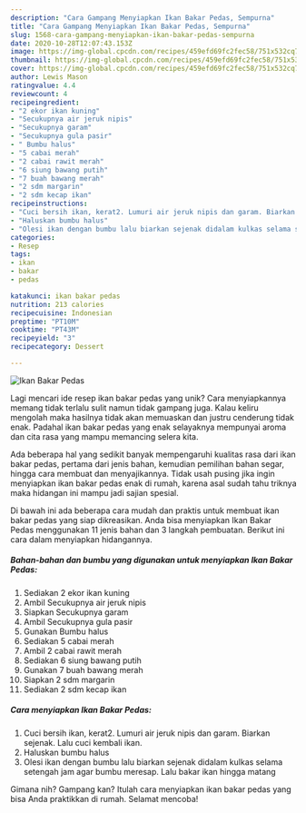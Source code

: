 ```yaml
---
description: "Cara Gampang Menyiapkan Ikan Bakar Pedas, Sempurna"
title: "Cara Gampang Menyiapkan Ikan Bakar Pedas, Sempurna"
slug: 1568-cara-gampang-menyiapkan-ikan-bakar-pedas-sempurna
date: 2020-10-28T12:07:43.153Z
image: https://img-global.cpcdn.com/recipes/459efd69fc2fec58/751x532cq70/ikan-bakar-pedas-foto-resep-utama.jpg
thumbnail: https://img-global.cpcdn.com/recipes/459efd69fc2fec58/751x532cq70/ikan-bakar-pedas-foto-resep-utama.jpg
cover: https://img-global.cpcdn.com/recipes/459efd69fc2fec58/751x532cq70/ikan-bakar-pedas-foto-resep-utama.jpg
author: Lewis Mason
ratingvalue: 4.4
reviewcount: 4
recipeingredient:
- "2 ekor ikan kuning"
- "Secukupnya air jeruk nipis"
- "Secukupnya garam"
- "Secukupnya gula pasir"
- " Bumbu halus"
- "5 cabai merah"
- "2 cabai rawit merah"
- "6 siung bawang putih"
- "7 buah bawang merah"
- "2 sdm margarin"
- "2 sdm kecap ikan"
recipeinstructions:
- "Cuci bersih ikan, kerat2. Lumuri air jeruk nipis dan garam. Biarkan sejenak. Lalu cuci kembali ikan."
- "Haluskan bumbu halus"
- "Olesi ikan dengan bumbu lalu biarkan sejenak didalam kulkas selama setengah jam agar bumbu meresap. Lalu bakar ikan hingga matang"
categories:
- Resep
tags:
- ikan
- bakar
- pedas

katakunci: ikan bakar pedas 
nutrition: 213 calories
recipecuisine: Indonesian
preptime: "PT10M"
cooktime: "PT43M"
recipeyield: "3"
recipecategory: Dessert

---
```



![Ikan Bakar Pedas](https://img-global.cpcdn.com/recipes/459efd69fc2fec58/751x532cq70/ikan-bakar-pedas-foto-resep-utama.jpg)

Lagi mencari ide resep ikan bakar pedas yang unik? Cara menyiapkannya memang tidak terlalu sulit namun tidak gampang juga. Kalau keliru mengolah maka hasilnya tidak akan memuaskan dan justru cenderung tidak enak. Padahal ikan bakar pedas yang enak selayaknya mempunyai aroma dan cita rasa yang mampu memancing selera kita.

Ada beberapa hal yang sedikit banyak mempengaruhi kualitas rasa dari ikan bakar pedas, pertama dari jenis bahan, kemudian pemilihan bahan segar, hingga cara membuat dan menyajikannya. Tidak usah pusing jika ingin menyiapkan ikan bakar pedas enak di rumah, karena asal sudah tahu triknya maka hidangan ini mampu jadi sajian spesial.




Di bawah ini ada beberapa cara mudah dan praktis untuk membuat ikan bakar pedas yang siap dikreasikan. Anda bisa menyiapkan Ikan Bakar Pedas menggunakan 11 jenis bahan dan 3 langkah pembuatan. Berikut ini cara dalam menyiapkan hidangannya.

<!--inarticleads1-->

##### Bahan-bahan dan bumbu yang digunakan untuk menyiapkan Ikan Bakar Pedas:

1. Sediakan 2 ekor ikan kuning
1. Ambil Secukupnya air jeruk nipis
1. Siapkan Secukupnya garam
1. Ambil Secukupnya gula pasir
1. Gunakan  Bumbu halus
1. Sediakan 5 cabai merah
1. Ambil 2 cabai rawit merah
1. Sediakan 6 siung bawang putih
1. Gunakan 7 buah bawang merah
1. Siapkan 2 sdm margarin
1. Sediakan 2 sdm kecap ikan




<!--inarticleads2-->

##### Cara menyiapkan Ikan Bakar Pedas:

1. Cuci bersih ikan, kerat2. Lumuri air jeruk nipis dan garam. Biarkan sejenak. Lalu cuci kembali ikan.
1. Haluskan bumbu halus
1. Olesi ikan dengan bumbu lalu biarkan sejenak didalam kulkas selama setengah jam agar bumbu meresap. Lalu bakar ikan hingga matang




Gimana nih? Gampang kan? Itulah cara menyiapkan ikan bakar pedas yang bisa Anda praktikkan di rumah. Selamat mencoba!
